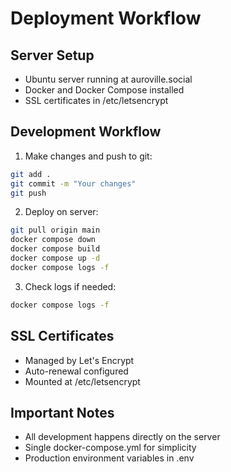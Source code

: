 # Deployment Workflow

## Server Setup
- Ubuntu server running at auroville.social
- Docker and Docker Compose installed
- SSL certificates in /etc/letsencrypt

## Development Workflow

1. Make changes and push to git:
```bash
git add .
git commit -m "Your changes"
git push
```

2. Deploy on server:
```bash
git pull origin main
docker compose down
docker compose build
docker compose up -d
docker compose logs -f
```

3. Check logs if needed:
```bash
docker compose logs -f
```

## SSL Certificates
- Managed by Let's Encrypt
- Auto-renewal configured
- Mounted at /etc/letsencrypt

## Important Notes
- All development happens directly on the server
- Single docker-compose.yml for simplicity
- Production environment variables in .env
